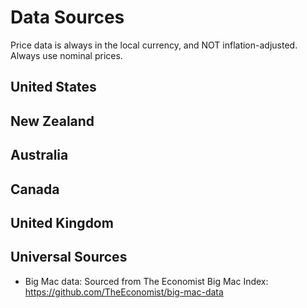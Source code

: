 # Data Sources

Price data is always in the local currency, and NOT inflation-adjusted. Always use nominal prices.

## United States

## New Zealand

## Australia

## Canada

## United Kingdom


## Universal Sources
- Big Mac data: Sourced from The Economist Big Mac Index: https://github.com/TheEconomist/big-mac-data
